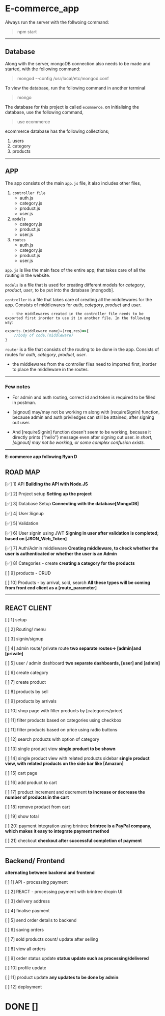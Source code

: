 # E-commerce_app

Always run the server with the follwoing command:

> npm start

---

## Database

Along with the server, mongoDB connection also needs to be made and started, with the following command:

> mongod --config /usr/local/etc/mongod.conf

To view the database, run the following command in another terminal

> mongo

The database for this project is called `ecommerce`. on initialising the database, use the following command,

> use ecommerce

ecommerce database has the following collections;

1. users
2. category
3. products

---

## APP

The app consists of the main `app.js` file, it also includes other files,

1. `controller file`
   - auth.js
   - category.js
   - product.js
   - user.js
1. `models`
   - category.js
   - product.js
   - user.js
1. `routes`
   - auth.js
   - category.js
   - product.js
   - user.js

`app.js` is like the main face of the entire app; that takes care of all the routing in the website.

`models` is a file that is used for creating different models for _category_, _product_, _user_, to be put into the database [mongodb].

`controller` is a file that takes care of creating all the middlewares for the app. Consists of middlewares for _auth_, _category_, _product_ and _user_.

       - the middlewares created in the controller file needs to be exported first inorder to use it in another file. In the following way:

```javascript
exports.(middleware_name)=(req,res)=>{
    //body of code.(middleware)
}
```

`router` is a file that consists of the routing to be done in the app. Consists of routes for _auth_, _category_, _product_, _user_.

- the middlewares from the controller files need to imported first, inorder to place the middleware in the routes.

---

### Few notes

- For admin and auth routing, correct id and token is required to be filled in postman.

- [signout] may/may not be working rn along with [requireSignin] function, because admin and auth priviledges can still be attained, after signing out user.

- And [requireSignin] function doesn't seem to be working, because it directly prints {"hello"} message even after signing out user. _in short, [signout] may not be working, or some complex confusion exists._

---

**E-commerce app following Ryan D**

## ROAD MAP

[✅] 1] API **Building the API with Node.JS**

[✅] 2] Project setup **Setting up the project**

[✅] 3] Database Setup **Connecting with the database[MongoDB]**

[✅] 4] User Signup

[✅] 5] Validation

[✅] 6] User signin using JWT **Signing in user after validation is completed; based on [JSON_Web_Token]**

[✅] 7] Auth/Admin middleware **Creating middleware, to check whether the user is authenticated or whether the user is an Admin**

[✅] 8] Categories - create **creating a category for the products**

[ ] 9] products - CRUD

[ ] 10] Products - by arrival, sold, search **All these types will be coming from front end client as a [route_parameter]**

---

## REACT CLIENT

[ ] 1] setup

[ ] 2] Routing/ menu

[ ] 3] signin/signup

[ ] 4] admin route/ private route **two separate routes-> [admin]and [private]**

[ ] 5] user / admin dashboard **two separate dashboards, [user] and [admin]**

[ ] 6] create category

[ ] 7] create product

[ ] 8] products by sell

[ ] 9] products by arrivals

[ ] 10] shop page with filter products by [categories/price]

[ ] 11] filter products based on categories using checkbox

[ ] 11] filter products based on price using radio buttons

[ ] 12] search products with option of category

[ ] 13] single product view **single product to be shown**

[ ] 14] single product view with related products sidebar **single product view, with related products on the side bar like [Amazon]**

[ ] 15] cart page

[ ] 16] add product to cart

[ ] 17] product increment and decrement **to increase or decrease the number of products in the cart**

[ ] 18] remove product from cart

[ ] 19] show total

[ ] 20] payment integration using brintree **brintree is a PayPal company, which makes it easy to integrate payment method**

[ ] 21] checkout **checkout after successful completion of payment**

---

## Backend/ Frontend

**alternating between backend and frontend**

[ ] 1] API - processing payment

[ ] 2] REACT - processing payment with brintree dropin UI

[ ] 3] delivery address

[ ] 4] finalise payment

[ ] 5] send order details to backend

[ ] 6] saving orders

[ ] 7] sold products count/ update after selling

[ ] 8] view all orders

[ ] 9] order status update **status update such as processing/delivered**

[ ] 10] profile update

[ ] 11] product update **any updates to be done by admin**

[ ] 12] deployment

# DONE []

```

```
